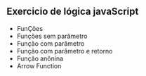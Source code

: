 ## Exercicio de lógica javaScript

* FunÇões
* Funções sem parâmetro
* Função com parâmetro
* Função com parâmetro e retorno
* Função anônina
* Arrow Function
